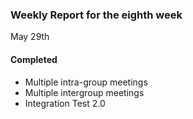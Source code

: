 ### Weekly Report for the eighth week

May 29th

#### Completed
- Multiple intra-group meetings
- Multiple intergroup meetings
- Integration Test 2.0
